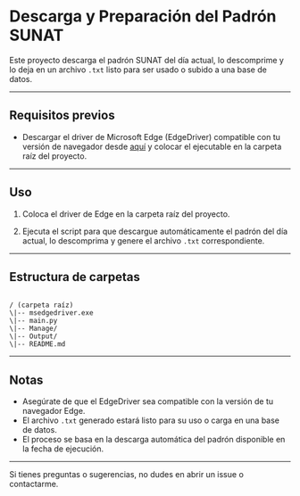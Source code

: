 # Descarga y Preparación del Padrón SUNAT

Este proyecto descarga el padrón SUNAT del día actual, lo descomprime y lo deja en un archivo `.txt` listo para ser usado o subido a una base de datos.

---

## Requisitos previos

- Descargar el driver de Microsoft Edge (EdgeDriver) compatible con tu versión de navegador desde [aquí](https://developer.microsoft.com/en-us/microsoft-edge/tools/webdriver/) y colocar el ejecutable en la carpeta raíz del proyecto.

---

## Uso

1. Coloca el driver de Edge en la carpeta raíz del proyecto.

2. Ejecuta el script para que descargue automáticamente el padrón del día actual, lo descomprima y genere el archivo `.txt` correspondiente.

---

## Estructura de carpetas

```

/ (carpeta raíz)
\|-- msedgedriver.exe
\|-- main.py
\|-- Manage/
\|-- Output/
\|-- README.md

```

---

## Notas

- Asegúrate de que el EdgeDriver sea compatible con la versión de tu navegador Edge.
- El archivo `.txt` generado estará listo para su uso o carga en una base de datos.
- El proceso se basa en la descarga automática del padrón disponible en la fecha de ejecución.

---

Si tienes preguntas o sugerencias, no dudes en abrir un issue o contactarme.
```
